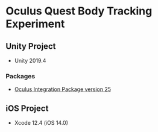 
# Oculus Quest Body Tracking Experiment

## Unity Project

 - Unity 2019.4

### Packages

 - [Oculus Integration Package version 25](https://assetstore.unity.com/packages/tools/integration/oculus-integration-82022)

## iOS Project

 - Xcode 12.4 (iOS 14.0)
